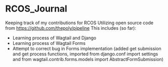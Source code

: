 # RCOS_Journal
Keeping track of my contributions for RCOS
Utilizing open source code from https://github.com/thepoly/pipeline
This includes (so far):

- Learning process of Wagtail and Django
- Learning process of Wagtail Forms
- Attempt to correct bug in Forms implementation (added get submission and get process functions, imported from django.conf import settings and from wagtail.contrib.forms.models import AbstractFormSubmission)
